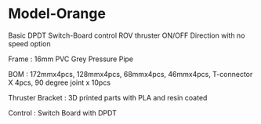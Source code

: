# Model-Orange
Basic DPDT Switch-Board control ROV thruster ON/OFF Direction with no speed option

Frame : 16mm PVC Grey Pressure Pipe

BOM : 172mmx4pcs, 128mmx4pcs, 68mmx4pcs, 46mmx4pcs, T-connector X 4pcs, 90 degree joint x 10pcs

Thruster Bracket : 3D printed parts with PLA and resin coated

Control : Switch Board with DPDT

